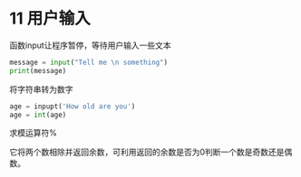 # 11 用户输入

函数input让程序暂停，等待用户输入一些文本

```python
message = input("Tell me \n something")
print(message)
```

将字符串转为数字

```python
age = inpupt('How old are you')
age = int(age)
```

求模运算符%

它将两个数相除并返回余数，可利用返回的余数是否为0判断一个数是奇数还是偶数。